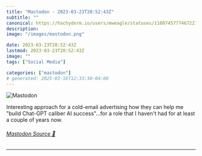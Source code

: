 ```yaml
---
title: "Mastodon - 2023-03-23T20:52:43Z"
subtitle: ""
canonical: https://hachyderm.io/users/mweagle/statuses/110074577746722753
description:
image: "/images/mastodon.png"

date: 2023-03-23T20:52:43Z
lastmod: 2023-03-23T20:52:43Z
image: ""
tags: ["Social Media"]

categories: ["mastodon"]
# generated: 2025-03-16T12:33:30-04:00
---
```

![Mastodon](/images/mastodon.png)

<p>Interesting approach for a cold-email advertising how they can help me &quot;build Chat-GPT caliber AI success&quot;...for a role that I haven&#39;t had for at least a couple of years now.</p>


###### [Mastodon Source 🐘](https://hachyderm.io/@mweagle/110074577746722753)

___
